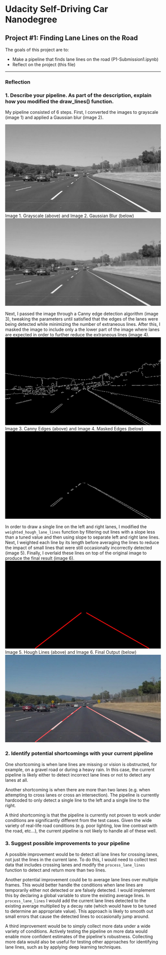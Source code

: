 # Udacity Self-Driving Car Nanodegree
## Project #1: Finding Lane Lines on the Road 

The goals of this project are to:
* Make a pipeline that finds lane lines on the road (P1-Submission1.ipynb)
* Reflect on the project (this file)


[//]: # (Image References)


[image0]: ./test_images_output/test_img1-0_original.jpg
[image1]: ./test_images_output/test_img1-1_gray.jpg "Grayscale"
[image2]: ./test_images_output/test_img1-2_blur_gray.jpg "Blurred"
[image3]: ./test_images_output/test_img1-3_edges.jpg "Canny Edges"
[image4]: ./test_images_output/test_img1-4_masked_edges.jpg "Masked Edges"
[image5]: ./test_images_output/test_img1-5_lines.jpg "Hough Lines"
[image6]: ./test_images_output/test_img1-6_images-with-lines.jpg "Final Output"

---

### Reflection

### 1. Describe your pipeline. As part of the description, explain how you modified the draw_lines() function.

My pipeline consisted of 6 steps. First, I converted the images to grayscale (image 1) and applied a Gaussian blur (image 2).

![Grayscale][image1]
Image 1. Grayscale (above) and Image 2. Gaussian Blur (below)
![Gaussian Blur][image2]

Next, I passed the image through a Canny edge detection algorithm (image 3), tweaking the parameters until satisfied that the edges of the lanes were being detected while minimizing the number of extraneous lines. After this, I masked the image to include only a the lower part of the image where lanes are expected in order to further reduce the extraneous lines (image 4). 
![Canny Edges][image3]
Image 3. Canny Edges (above) and Image 4. Masked Edges (below)
![Masked Edges][image4]

In order to draw a single line on the left and right lanes, I modified the `weighted_hough_lane_lines` function by filtering out lines with a slope less than a tuned value and then using slope to separate left and right lane lines. Next, I weighted each line by its length before averaging the lines to reduce the impact of small lines that were still occasionally incorrectly detected (image 5). Finally, I overlaid these lines on top of the original image to produce the final result (image 6).
![Hough Lines][image5]
Image 5. Hough Lines (above) and Image 6. Final Output (below)
![Final Output][image6]

### 2. Identify potential shortcomings with your current pipeline


One shortcoming is when lane lines are missing or vision is obstructed, for example, on a gravel road or during a heavy rain. In this case, the current pipeline is likely either to detect incorrect lane lines or not to detect any lanes at all.

Another shortcoming is when there are more than two lanes (e.g. when attempting to cross lanes or cross an intersection). The pipeline is currently hardcoded to only detect a single line to the left and a single line to the right.

A third shortcoming is that the pipeline is currently not proven to work under conditions are significantly different from the test cases. Given the wide variety of real-life road conditions (e.g. poor lighting, low line contrast with the road, etc...), the current pipeline is not likely to handle all of these well. 


### 3. Suggest possible improvements to your pipeline

A possible improvement would be to detect all lane lines for crossing lanes, not just the lines in the current lane. To do this, I would need to collect test data that includes crossing lanes and modify the `process_lane_lines` function to detect and return more than two lines.

Another potential improvement could be to average lane lines over multiple frames. This would better handle the conditions when lane lines are temporarily either not detected or are falsely detected. I would implement this by declaring a global variable to store the existing average lines. In `process_lane_lines` I would add the current lane lines detected to the existing average multiplied by a decay rate (which would have to be tuned to determine an appropriate value). This approach is likely to smooth out small errors that cause the detected lines to occasionally jump around. 

A third improvement would be to simply collect more data under a wide variety of conditions. Actively testing the pipeline on more data would enable more confident estimates of the pipeline's robustness. Collecting more data would also be useful for testing other approaches for identifying lane lines, such as by applying deep learning techniques.
